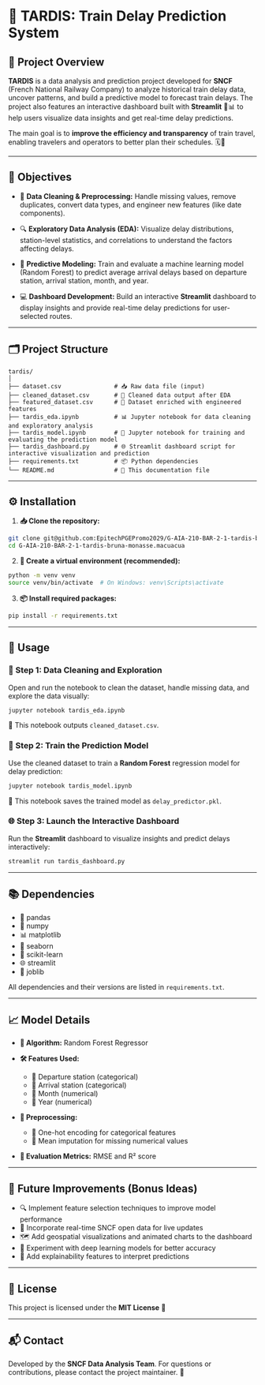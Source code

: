 # 🚆 TARDIS: Train Delay Prediction System

## 📌 Project Overview

**TARDIS** is a data analysis and prediction project developed for **SNCF** (French National Railway Company) to analyze historical train delay data, uncover patterns, and build a predictive model to forecast train delays. The project also features an interactive dashboard built with **Streamlit** 🧮📊 to help users visualize data insights and get real-time delay predictions.

The main goal is to **improve the efficiency and transparency** of train travel, enabling travelers and operators to better plan their schedules. 🗓️🚉

---

## 🎯 Objectives

* 🧹 **Data Cleaning & Preprocessing:**
  Handle missing values, remove duplicates, convert data types, and engineer new features (like date components).

* 🔍 **Exploratory Data Analysis (EDA):**
  Visualize delay distributions, station-level statistics, and correlations to understand the factors affecting delays.

* 🤖 **Predictive Modeling:**
  Train and evaluate a machine learning model (Random Forest) to predict average arrival delays based on departure station, arrival station, month, and year.

* 💻 **Dashboard Development:**
  Build an interactive **Streamlit** dashboard to display insights and provide real-time delay predictions for user-selected routes.

---

## 🗂️ Project Structure

```
tardis/
│
├── dataset.csv               # 📥 Raw data file (input)
├── cleaned_dataset.csv       # 🧽 Cleaned data output after EDA
├── featured_dataset.csv      # 🧠 Dataset enriched with engineered features
├── tardis_eda.ipynb          # 📊 Jupyter notebook for data cleaning and exploratory analysis
├── tardis_model.ipynb        # 🤖 Jupyter notebook for training and evaluating the prediction model
├── tardis_dashboard.py       # 🌐 Streamlit dashboard script for interactive visualization and prediction
├── requirements.txt          # 📦 Python dependencies
└── README.md                 # 📘 This documentation file
```

---

## ⚙️ Installation

1. **📥 Clone the repository:**

```bash
git clone git@github.com:EpitechPGEPromo2029/G-AIA-210-BAR-2-1-tardis-bruna-monasse.macuacua.git
cd G-AIA-210-BAR-2-1-tardis-bruna-monasse.macuacua
```

2. **🐍 Create a virtual environment (recommended):**

```bash
python -m venv venv
source venv/bin/activate  # On Windows: venv\Scripts\activate
```

3. **📦 Install required packages:**

```bash
pip install -r requirements.txt
```

---

## 🚀 Usage

### 🧼 Step 1: Data Cleaning and Exploration

Open and run the notebook to clean the dataset, handle missing data, and explore the data visually:

```bash
jupyter notebook tardis_eda.ipynb
```

📄 This notebook outputs `cleaned_dataset.csv`.

### 🤖 Step 2: Train the Prediction Model

Use the cleaned dataset to train a **Random Forest** regression model for delay prediction:

```bash
jupyter notebook tardis_model.ipynb
```

📁 This notebook saves the trained model as `delay_predictor.pkl`.

### 🌐 Step 3: Launch the Interactive Dashboard

Run the **Streamlit** dashboard to visualize insights and predict delays interactively:

```bash
streamlit run tardis_dashboard.py
```

---

## 📚 Dependencies

* 🐼 pandas
* 🔢 numpy
* 📊 matplotlib
* 🎨 seaborn
* 🤖 scikit-learn
* 🌐 streamlit
* 💾 joblib

All dependencies and their versions are listed in `requirements.txt`.

---

## 📈 Model Details

* **🧠 Algorithm:** Random Forest Regressor

* **🛠️ Features Used:**

  * 🏁 Departure station (categorical)
  * 🎯 Arrival station (categorical)
  * 📅 Month (numerical)
  * 📆 Year (numerical)

* **🔧 Preprocessing:**

  * 🔢 One-hot encoding for categorical features
  * 🧮 Mean imputation for missing numerical values

* **📏 Evaluation Metrics:** RMSE and R² score

---

## 🌟 Future Improvements (Bonus Ideas)

* 🔍 Implement feature selection techniques to improve model performance
* 📡 Incorporate real-time SNCF open data for live updates
* 🗺️ Add geospatial visualizations and animated charts to the dashboard
* 🧬 Experiment with deep learning models for better accuracy
* 🔎 Add explainability features to interpret predictions

---

## 📜 License

This project is licensed under the **MIT License** 🪪

---

## 📬 Contact

Developed by the **SNCF Data Analysis Team**.
For questions or contributions, please contact the project maintainer. 💌